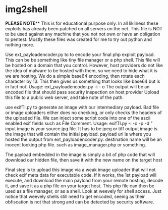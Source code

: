 # img2shell

******PLEASE NOTE********
This is for educational purpose only.
In all likliness these exploits has already been patched on all servers on the net.
This file is NOT to be used against any machine that you not not own or have an obligation to pentest.
Mostly these files was created for me to try out python and nothing more.


Use ext_payloadencoder.py to to encode your final php exploit payload.
This can be be something like tiny file manager or a php shell.
This file will be hosted on a domain that you control. However, host providers 
do not like the idea of malware to be hosted with them, so we need to hide what it is we are hosting.
We do a simple base64 encoding, then rotate each character by 13. This then gives us something that 
looks like base64 but is in fact not.
Usage: ext_payloadencoder.py -i <Source php file> - o <some innocent looking file.bin>
The output will be an encoded file that should pass security inspection on host provider
Upload this file to a public web server, and take note of the path.

use exifTl.py to generate an image with our intermediary payload.
Bad file or image uploaders either does no checking, or only checks the headers of the uploaded file.
We can inject some script code into one of the ascii enabled exif fields such as File Comment.
Usage:  exifTl.py -i <inputimage> -o <outputimage> -p <payloadurl> -d <destinationname>"
    input image is your source jpg file. It has to be jpeg or tiff
    output image is the image that will contain the initial payload.
    payload url is where you hosted the output from ext_payloadencoder.py. 
    destination name will be an inocent looking php file. such as image_manager.php or something.


The payload embedded in the image is simply a bit of php code that will download our hidden file, then save it with the new name on the target host

Final step is to upload this image via a weak image uploader that will not check exif meta data for executable code.
If it works, the 1st payload will execute, and download the main payload from your remote hosting, decode it, and save it as a php file on your target host.
This php file can then be used as a file manager, or as a shell. Look at weevely for shell access.
Just notice that weevely shells still need to get encoded, seeing as their obfiscation is not that strong and can be detected by security software.
